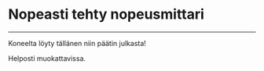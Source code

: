 # Nopeasti tehty nopeusmittari

---------
Koneelta löyty tällänen niin päätin julkasta!

Helposti muokattavissa.
